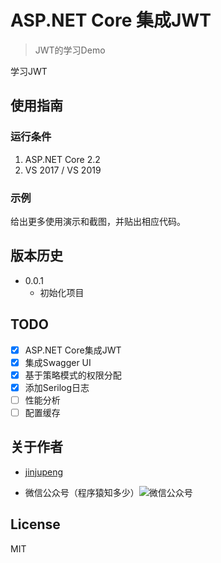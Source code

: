 # ASP.NET Core 集成JWT

> JWT的学习Demo

学习JWT

## 使用指南

### 运行条件

1. ASP.NET Core 2.2
2. VS 2017 / VS 2019

### 示例

给出更多使用演示和截图，并贴出相应代码。

## 版本历史

- 0.0.1
  - 初始化项目

## TODO

- [X] ASP.NET Core集成JWT
- [X] 集成Swagger UI
- [X] 基于策略模式的权限分配
- [X] 添加Serilog日志
- [ ] 性能分析
- [ ] 配置缓存

## 关于作者

- [jinjupeng](https://github.com/jinjupeng/)

- 微信公众号（程序猿知多少）![微信公众号](https://some-images.oss-cn-hangzhou.aliyuncs.com/images/qrcode_for_gh_7a3c5972baba_258.jpg)

## License

MIT
